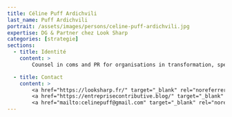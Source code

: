 ```yaml
---
title: Céline Puff Ardichvili
last_name: Puff Ardichvili
portrait: /assets/images/persons/celine-puff-ardichvili.jpg
expertise: DG & Partner chez Look Sharp
categories: [strategie]
sections:
  - title: Identité
    content: >
        Counsel in coms and PR for organisations in transformation, specialized in CSR, cleantech, recycling, industry and HR fields. Co-founder and partner at @LookSharpParis. MBA in sustainable development, Dauphine University, Paris. co-founder #EntrepriseContributive

  - title: Contact
    content: >
        <a href="https://looksharp.fr/" target="_blank" rel="noreferrer">Site</a> –
        <a href="https://entreprisecontributive.blog/" target="_blank" rel="noreferrer">Blog</a> –
        <a href="mailto:celinepuff@gmail.com" target="_blank" rel="noreferrer">Mail</a>
---
```


